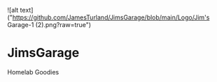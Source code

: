 ![alt text]("https://github.com/JamesTurland/JimsGarage/blob/main/Logo/Jim's Garage-1 (2).png?raw=true")

# JimsGarage
Homelab Goodies
